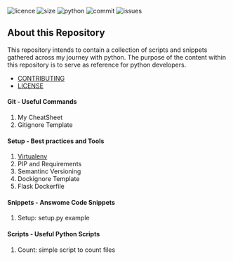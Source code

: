 ![licence](https://img.shields.io/apm/l/snippets) ![size](https://img.shields.io/github/repo-size/ppmadalin/python-scripts) ![python](https://img.shields.io/pypi/pyversions/Django) ![commit](https://img.shields.io/github/last-commit/ppmadalin/python-scripts) ![issues](https://img.shields.io/github/issues/ppmadalin/python-scripts)

## About this Repository

This repository intends to contain a collection of scripts and snippets gathered across my journey with python. The purpose of the content within this repository is to serve as reference for python developers. 

- [CONTRIBUTING](CONTRIBUTING.md)
- [LICENSE](LICENSE)

#### Git - Useful Commands

01. My CheatSheet
02. Gitignore Template

#### Setup - Best practices and Tools

01. [Virtualenv](docs/tools/working_with_virtualenv.md)
02. PIP and Requirements
03. Semantinc Versioning
04. Dockignore Template
05. Flask Dockerfile

#### Snippets - Answome Code Snippets

01. Setup: setup.py example

#### Scripts - Useful Python Scripts

01. Count: simple script to count files  
